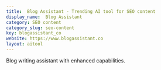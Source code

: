 ```yaml
---
title:  Blog Assistant - Trending AI tool for SEO content
display_name:  Blog Assistant
category: SEO content
category_slug: seo-content
key: blogassistant_co
website: https://www.blogassistant.co
layout: aitool
---
```


Blog writing assistant with enhanced capabilities.
